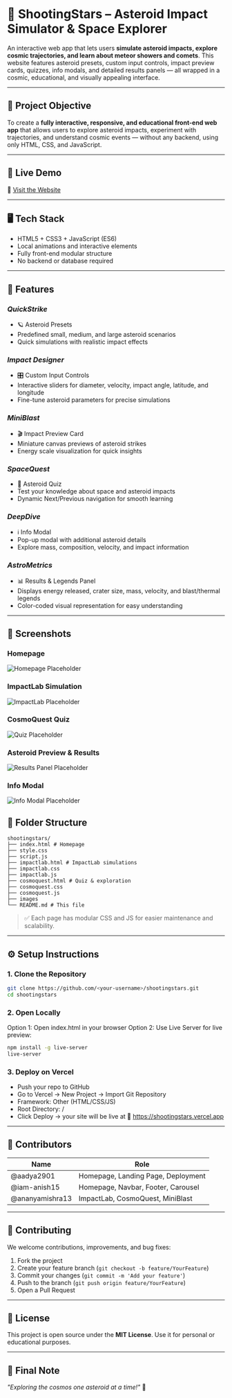 # 🌠 ShootingStars – Asteroid Impact Simulator & Space Explorer

An interactive web app that lets users **simulate asteroid impacts, explore cosmic trajectories, and learn about meteor showers and comets**. This website features asteroid presets, custom input controls, impact preview cards, quizzes, info modals, and detailed results panels — all wrapped in a cosmic, educational, and visually appealing interface.

---

## 🎯 Project Objective

To create a **fully interactive, responsive, and educational front-end web app** that allows users to explore asteroid impacts, experiment with trajectories, and understand cosmic events — without any backend, using only HTML, CSS, and JavaScript.

---

## 🚀 Live Demo

🔗 [Visit the Website](https://shootingstars.vercel.app/)  

---

## 🖥️ Tech Stack

- HTML5 + CSS3 + JavaScript (ES6)  
- Local animations and interactive elements  
- Fully front-end modular structure  
- No backend or database required  

---

## 🌟 Features

###  *QuickStrike*
- 🪐 Asteroid Presets
- Predefined small, medium, and large asteroid scenarios  
- Quick simulations with realistic impact effects    

### *Impact Designer*  
- 🎛️ Custom Input Controls
- Interactive sliders for diameter, velocity, impact angle, latitude, and longitude  
- Fine-tune asteroid parameters for precise simulations  

### *MiniBlast* 
- 🎬 Impact Preview Card
- Miniature canvas previews of asteroid strikes  
- Energy scale visualization for quick insights   

### *SpaceQuest* 
- 🧩 Asteroid Quiz
- Test your knowledge about space and asteroid impacts  
- Dynamic Next/Previous navigation for smooth learning  

### *DeepDive*
- ℹ️ Info Modal
- Pop-up modal with additional asteroid details  
- Explore mass, composition, velocity, and impact information  

### *AstroMetrics* 
- 📊 Results & Legends Panel
- Displays energy released, crater size, mass, velocity, and blast/thermal legends  
- Color-coded visual representation for easy understanding  

---

## 📸 Screenshots

### Homepage
![Homepage Placeholder](homepage.png)

### ImpactLab Simulation
![ImpactLab Placeholder](impactlab.png)

### CosmoQuest Quiz
![Quiz Placeholder](cosmoquest.png)

### Asteroid Preview & Results
![Results Panel Placeholder](results_panel.png)

### Info Modal
![Info Modal Placeholder](info_modal.png)


## 📁 Folder Structure

```
shootingstars/
├── index.html # Homepage
├── style.css
├── script.js
├── impactlab.html # ImpactLab simulations
├── impactlab.css
├── impactlab.js
├── cosmoquest.html # Quiz & exploration
├── cosmoquest.css
├── cosmoquest.js
├── images
└── README.md # This file
```


> ✅ Each page has modular CSS and JS for easier maintenance and scalability.

---

## ⚙️ Setup Instructions

### 1. Clone the Repository

```bash
git clone https://github.com/<your-username>/shootingstars.git
cd shootingstars
```

### 2. Open Locally
Option 1: Open index.html in your browser
Option 2: Use Live Server for live preview:
```bash
npm install -g live-server
live-server
```

### 3. Deploy on Vercel

- Push your repo to GitHub
- Go to Vercel → New Project → Import Git Repository
- Framework: Other (HTML/CSS/JS)
- Root Directory: /
- Click Deploy → your site will be live at 🔗 https://shootingstars.vercel.app

---

## 👥 Contributors

| Name | Role |
|------|------|
| @aadya2901 | Homepage, Landing Page, Deployment    |
| @iam-anish15 | Homepage, Navbar, Footer, Carousel  |
| @ananyamishra13 | ImpactLab, CosmoQuest, MiniBlast |

---

## 🤝 Contributing

We welcome contributions, improvements, and bug fixes:

1. Fork the project  
2. Create your feature branch (`git checkout -b feature/YourFeature`)  
3. Commit your changes (`git commit -m 'Add your feature'`)  
4. Push to the branch (`git push origin feature/YourFeature`)  
5. Open a Pull Request  

---

## 📝 License

This project is open source under the **MIT License**. Use it for personal or educational purposes.  

---

## 💬 Final Note

*"Exploring the cosmos one asteroid at a time!"* 🚀


